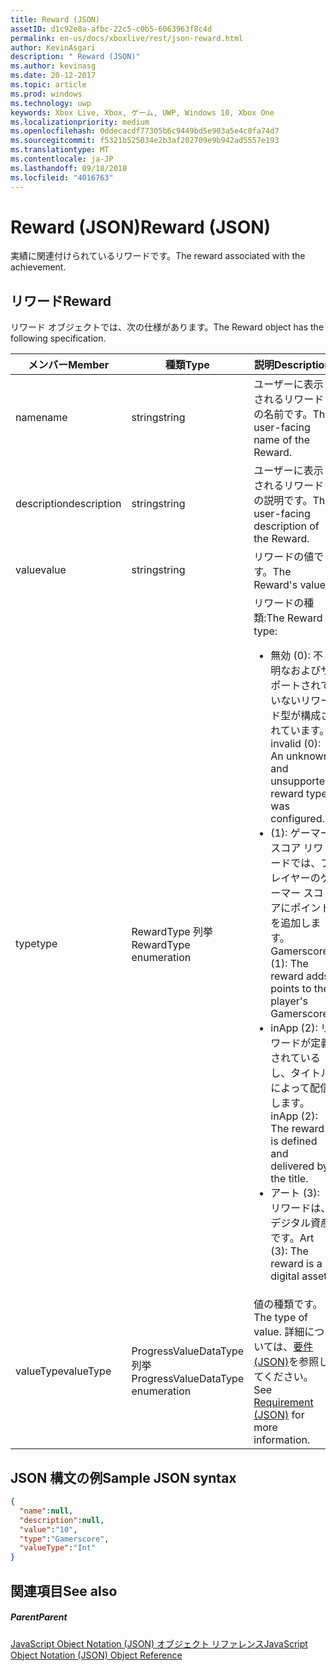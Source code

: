 ```yaml
---
title: Reward (JSON)
assetID: d1c92e8a-afbc-22c5-c0b5-6063963f8c4d
permalink: en-us/docs/xboxlive/rest/json-reward.html
author: KevinAsgari
description: " Reward (JSON)"
ms.author: kevinasg
ms.date: 20-12-2017
ms.topic: article
ms.prod: windows
ms.technology: uwp
keywords: Xbox Live, Xbox, ゲーム, UWP, Windows 10, Xbox One
ms.localizationpriority: medium
ms.openlocfilehash: 0ddecacdf77305b6c9449bd5e903a5e4c0fa74d7
ms.sourcegitcommit: f5321b525034e2b3af202709e9b942ad5557e193
ms.translationtype: MT
ms.contentlocale: ja-JP
ms.lasthandoff: 09/18/2018
ms.locfileid: "4016763"
---
```

# <a name="reward-json"></a><span data-ttu-id="e003c-104">Reward (JSON)</span><span class="sxs-lookup"><span data-stu-id="e003c-104">Reward (JSON)</span></span>
<span data-ttu-id="e003c-105">実績に関連付けられているリワードです。</span><span class="sxs-lookup"><span data-stu-id="e003c-105">The reward associated with the achievement.</span></span>
<a id="ID4EN"></a>


## <a name="reward"></a><span data-ttu-id="e003c-106">リワード</span><span class="sxs-lookup"><span data-stu-id="e003c-106">Reward</span></span>

<span data-ttu-id="e003c-107">リワード オブジェクトでは、次の仕様があります。</span><span class="sxs-lookup"><span data-stu-id="e003c-107">The Reward object has the following specification.</span></span>

| <span data-ttu-id="e003c-108">メンバー</span><span class="sxs-lookup"><span data-stu-id="e003c-108">Member</span></span>| <span data-ttu-id="e003c-109">種類</span><span class="sxs-lookup"><span data-stu-id="e003c-109">Type</span></span>| <span data-ttu-id="e003c-110">説明</span><span class="sxs-lookup"><span data-stu-id="e003c-110">Description</span></span>|
| --- | --- | --- |
| <span data-ttu-id="e003c-111">name</span><span class="sxs-lookup"><span data-stu-id="e003c-111">name</span></span>| <span data-ttu-id="e003c-112">string</span><span class="sxs-lookup"><span data-stu-id="e003c-112">string</span></span>| <span data-ttu-id="e003c-113">ユーザーに表示されるリワードの名前です。</span><span class="sxs-lookup"><span data-stu-id="e003c-113">The user-facing name of the Reward.</span></span>|
| <span data-ttu-id="e003c-114">description</span><span class="sxs-lookup"><span data-stu-id="e003c-114">description</span></span>| <span data-ttu-id="e003c-115">string</span><span class="sxs-lookup"><span data-stu-id="e003c-115">string</span></span>| <span data-ttu-id="e003c-116">ユーザーに表示されるリワードの説明です。</span><span class="sxs-lookup"><span data-stu-id="e003c-116">The user-facing description of the Reward.</span></span>|
| <span data-ttu-id="e003c-117">value</span><span class="sxs-lookup"><span data-stu-id="e003c-117">value</span></span>| <span data-ttu-id="e003c-118">string</span><span class="sxs-lookup"><span data-stu-id="e003c-118">string</span></span>| <span data-ttu-id="e003c-119">リワードの値です。</span><span class="sxs-lookup"><span data-stu-id="e003c-119">The Reward's value.</span></span>|
| <span data-ttu-id="e003c-120">type</span><span class="sxs-lookup"><span data-stu-id="e003c-120">type</span></span>| <span data-ttu-id="e003c-121">RewardType 列挙</span><span class="sxs-lookup"><span data-stu-id="e003c-121">RewardType enumeration</span></span>| <span data-ttu-id="e003c-122">リワードの種類:</span><span class="sxs-lookup"><span data-stu-id="e003c-122">The Reward type:</span></span> <ul><li><span data-ttu-id="e003c-123">無効 (0): 不明なおよびサポートされていないリワード型が構成されています。</span><span class="sxs-lookup"><span data-stu-id="e003c-123">invalid (0): An unknown and unsupported reward type was configured.</span></span></li><li><span data-ttu-id="e003c-124">(1): ゲーマー スコア リワードでは、プレイヤーのゲーマー スコアにポイントを追加します。</span><span class="sxs-lookup"><span data-stu-id="e003c-124">Gamerscore (1): The reward adds points to the player's Gamerscore.</span></span></li><li><span data-ttu-id="e003c-125">inApp (2): リワードが定義されているし、タイトルによって配信します。</span><span class="sxs-lookup"><span data-stu-id="e003c-125">inApp (2): The reward is defined and delivered by the title.</span></span></li><li><span data-ttu-id="e003c-126">アート (3): リワードは、デジタル資産です。</span><span class="sxs-lookup"><span data-stu-id="e003c-126">Art (3): The reward is a digital asset.</span></span></li></ul> | 
| <span data-ttu-id="e003c-127">valueType</span><span class="sxs-lookup"><span data-stu-id="e003c-127">valueType</span></span>| <span data-ttu-id="e003c-128">ProgressValueDataType 列挙</span><span class="sxs-lookup"><span data-stu-id="e003c-128">ProgressValueDataType enumeration</span></span>| <span data-ttu-id="e003c-129">値の種類です。</span><span class="sxs-lookup"><span data-stu-id="e003c-129">The type of value.</span></span> <span data-ttu-id="e003c-130">詳細については、[要件 (JSON)](json-requirement.md)を参照してください。</span><span class="sxs-lookup"><span data-stu-id="e003c-130">See [Requirement (JSON)](json-requirement.md) for more information.</span></span>|

<a id="ID4EBD"></a>


## <a name="sample-json-syntax"></a><span data-ttu-id="e003c-131">JSON 構文の例</span><span class="sxs-lookup"><span data-stu-id="e003c-131">Sample JSON syntax</span></span>


```json
{
  "name":null,
  "description":null,
  "value":"10",
  "type":"Gamerscore",
  "valueType":"Int"
}

```


<a id="ID4EKD"></a>


## <a name="see-also"></a><span data-ttu-id="e003c-132">関連項目</span><span class="sxs-lookup"><span data-stu-id="e003c-132">See also</span></span>

<a id="ID4EMD"></a>


##### <a name="parent"></a><span data-ttu-id="e003c-133">Parent</span><span class="sxs-lookup"><span data-stu-id="e003c-133">Parent</span></span>

[<span data-ttu-id="e003c-134">JavaScript Object Notation (JSON) オブジェクト リファレンス</span><span class="sxs-lookup"><span data-stu-id="e003c-134">JavaScript Object Notation (JSON) Object Reference</span></span>](atoc-xboxlivews-reference-json.md)
